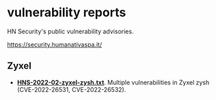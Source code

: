 # vulnerability reports

HN Security's public vulnerability advisories.

https://security.humanativaspa.it/

## Zyxel
* [**HNS-2022-02-zyxel-zysh.txt**](https://github.com/hnsecurity/vulns/blob/main/HNS-2022-02-zyxel-zysh.txt). Multiple vulnerabilities in Zyxel zysh (CVE-2022-26531, CVE-2022-26532).
